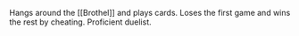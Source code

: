 Hangs around the [[Brothel]] and plays cards. Loses the first game and wins the rest by cheating. Proficient duelist.